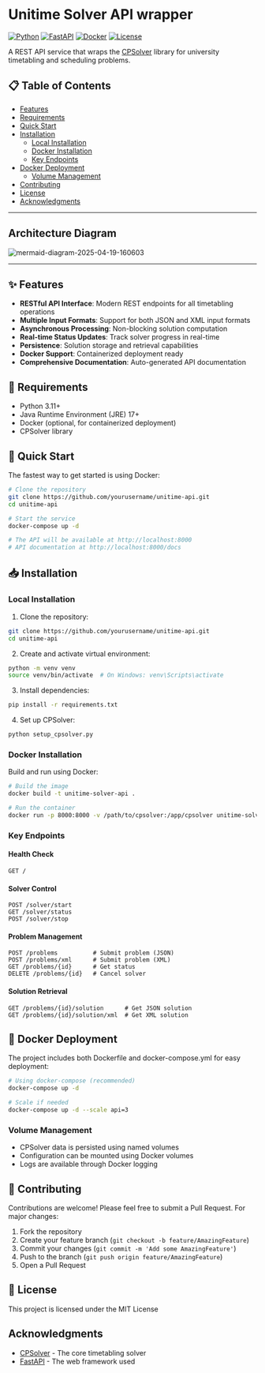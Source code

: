 # Unitime Solver API wrapper

[![Python](https://img.shields.io/badge/python-3.11-blue.svg)](https://www.python.org/downloads/release/python-311/)
[![FastAPI](https://img.shields.io/badge/FastAPI-0.104.0-green.svg)](https://fastapi.tiangolo.com)
[![Docker](https://img.shields.io/badge/docker-compatible-brightgreen.svg)](https://www.docker.com/)
[![License](https://img.shields.io/badge/license-MIT-blue.svg)](LICENSE)

A REST API service that wraps the [CPSolver](https://github.com/UniTime/cpsolver) library for university timetabling and scheduling problems.

## 📋 Table of Contents
- [Features](#-features)
- [Requirements](#-requirements)
- [Quick Start](#-quick-start)
- [Installation](#-installation)
  - [Local Installation](#local-installation)
  - [Docker Installation](#docker-installation)
  - [Key Endpoints](#key-endpoints)
- [Docker Deployment](#-docker-deployment)
  - [Volume Management](#volume-management)
- [Contributing](#-contributing)
- [License](#-license)
- [Acknowledgments](#acknowledgments)
---
## Architecture Diagram
![mermaid-diagram-2025-04-19-160603](https://github.com/user-attachments/assets/e36f00d3-cc50-49b5-a846-ae604a61a293)

---
## ✨ Features

- **RESTful API Interface**: Modern REST endpoints for all timetabling operations
- **Multiple Input Formats**: Support for both JSON and XML input formats
- **Asynchronous Processing**: Non-blocking solution computation
- **Real-time Status Updates**: Track solver progress in real-time
- **Persistence**: Solution storage and retrieval capabilities
- **Docker Support**: Containerized deployment ready
- **Comprehensive Documentation**: Auto-generated API documentation

## 🔧 Requirements

- Python 3.11+
- Java Runtime Environment (JRE) 17+
- Docker (optional, for containerized deployment)
- CPSolver library

## 🚀 Quick Start

The fastest way to get started is using Docker:

```bash
# Clone the repository
git clone https://github.com/yourusername/unitime-api.git
cd unitime-api

# Start the service
docker-compose up -d

# The API will be available at http://localhost:8000
# API documentation at http://localhost:8000/docs
```

## 📥 Installation

### Local Installation

1. Clone the repository:
```bash
git clone https://github.com/yourusername/unitime-api.git
cd unitime-api
```

2. Create and activate virtual environment:
```bash
python -m venv venv
source venv/bin/activate  # On Windows: venv\Scripts\activate
```

3. Install dependencies:
```bash
pip install -r requirements.txt
```

4. Set up CPSolver:
```bash
python setup_cpsolver.py
```

### Docker Installation

Build and run using Docker:

```bash
# Build the image
docker build -t unitime-solver-api .

# Run the container
docker run -p 8000:8000 -v /path/to/cpsolver:/app/cpsolver unitime-solver-api
```

### Key Endpoints

#### Health Check
```http
GET /
```

#### Solver Control
```http
POST /solver/start
GET /solver/status
POST /solver/stop
```

#### Problem Management
```http
POST /problems          # Submit problem (JSON)
POST /problems/xml      # Submit problem (XML)
GET /problems/{id}      # Get status
DELETE /problems/{id}   # Cancel solver
```

#### Solution Retrieval
```http
GET /problems/{id}/solution      # Get JSON solution
GET /problems/{id}/solution/xml  # Get XML solution
```

## 🐳 Docker Deployment

The project includes both Dockerfile and docker-compose.yml for easy deployment:

```bash
# Using docker-compose (recommended)
docker-compose up -d

# Scale if needed
docker-compose up -d --scale api=3
```

### Volume Management
- CPSolver data is persisted using named volumes
- Configuration can be mounted using Docker volumes
- Logs are available through Docker logging

## 👥 Contributing

Contributions are welcome! Please feel free to submit a Pull Request. For major changes:

1. Fork the repository
2. Create your feature branch (`git checkout -b feature/AmazingFeature`)
3. Commit your changes (`git commit -m 'Add some AmazingFeature'`)
4. Push to the branch (`git push origin feature/AmazingFeature`)
5. Open a Pull Request

## 📄 License

This project is licensed under the MIT License

## Acknowledgments

- [CPSolver](https://github.com/UniTime/cpsolver) - The core timetabling solver
- [FastAPI](https://fastapi.tiangolo.com/) - The web framework used
